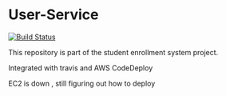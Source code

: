 # User-Service 
[![Build Status](https://travis-ci.org/mukundcs1611/user_service.svg?branch=master)](https://travis-ci.org/mukundcs1611/user_service)



This repository is part of the student enrollment system project.

Integrated with travis and AWS CodeDeploy

EC2 is down , still figuring  out how to deploy
